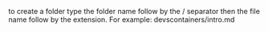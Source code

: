 to create a folder type the folder name follow by the / separator then the file name follow by the extension. 
  For example: devscontainers/intro.md
